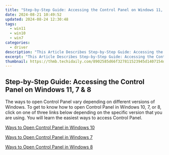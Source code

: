 ```yaml
---
title: "Step-by-Step Guide: Accessing the Control Panel on Windows 11, 7 & 8"
date: 2024-08-21 10:49:52
updated: 2024-08-24 12:30:48
tags:
  - win11
  - win10
  - win7
categories:
  - driver
description: "This Article Describes Step-by-Step Guide: Accessing the Control Panel on Windows 11, 7 & 8"
excerpt: "This Article Describes Step-by-Step Guide: Accessing the Control Panel on Windows 11, 7 & 8"
thumbnail: https://thmb.techidaily.com/8902585d66f327811523945d1407154d052552e159a549922c8c259267eab9e9.png
---
```


## Step-by-Step Guide: Accessing the Control Panel on Windows 11, 7 & 8

The ways to open Control Panel vary depending on different versions of Windows. To get to know how to open Control Panel in Windows 10, 7, or 8, click on one of three links below depending on the specific version that you are using. You will learn the easiest ways to access Control Panel.  
  
[Ways to Open Control Panel in Windows 10](https://tools.techidaily.com/drivereasy/download/)   
  
[Ways to Open Control Panel in Windows 7](https://tools.techidaily.com/drivereasy/download/)   
  
[Ways to Open Control Panel in Windows 8](https://tools.techidaily.com/drivereasy/download/)

<ins class="adsbygoogle"
     style="display:block"
     data-ad-format="autorelaxed"
     data-ad-client="ca-pub-7571918770474297"
     data-ad-slot="1223367746"></ins>



<ins class="adsbygoogle"
     style="display:block"
     data-ad-client="ca-pub-7571918770474297"
     data-ad-slot="8358498916"
     data-ad-format="auto"
     data-full-width-responsive="true"></ins>
